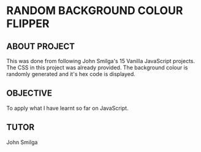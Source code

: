 # RANDOM BACKGROUND COLOUR FLIPPER
## ABOUT PROJECT
This was done from following John Smilga's 15 Vanilla JavaScript projects. The CSS in this project was already provided.
The background colour is randomly generated and it's hex code is displayed.

## OBJECTIVE
To apply what I have learnt so far on JavaScript.

## TUTOR
John Smilga
